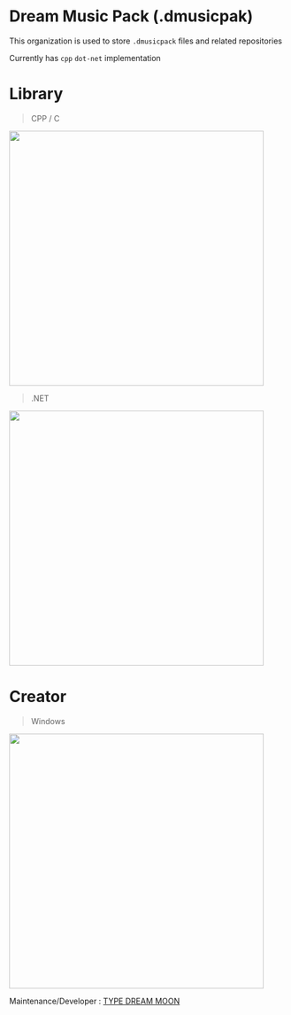 # Dream Music Pack (.dmusicpak)

This organization is used to store `.dmusicpack` files and related repositories

Currently has `cpp` `dot-net` implementation

# Library

> CPP / C

<a href="https://github.com/dmusicpack/DMusicPackCPP"><img src="https://github-link-card.s3.ap-northeast-1.amazonaws.com/dmusicpack/DMusicPackCPP.png" width="460px"></a>

> .NET

<a href="https://github.com/dmusicpack/DMusicPackDotNET"><img src="https://github-link-card.s3.ap-northeast-1.amazonaws.com/dmusicpack/DMusicPackDotNET.png" width="460px"></a>

# Creator

> Windows

<a href="https://github.com/dmusicpack/DreamMusicPacker"><img src="https://github-link-card.s3.ap-northeast-1.amazonaws.com/dmusicpack/DreamMusicPacker.png" width="460px"></a>

Maintenance/Developer : [TYPE DREAM MOON](https://github.com/TypeDreamMoon)
